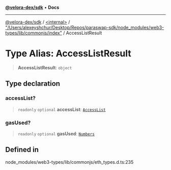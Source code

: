 [**@velora-dex/sdk**](../../../../README.md) • **Docs**

***

[@velora-dex/sdk](../../../../globals.md) / [\<internal\>](../../../README.md) / ["/Users/alexeyshchur/Desktop/Repos/paraswap-sdk/node\_modules/web3-types/lib/commonjs/index"](../README.md) / AccessListResult

# Type Alias: AccessListResult

> **AccessListResult**: `object`

## Type declaration

### accessList?

> `readonly` `optional` **accessList**: [`AccessList`](AccessList.md)

### gasUsed?

> `readonly` `optional` **gasUsed**: [`Numbers`](../../../type-aliases/Numbers.md)

## Defined in

node\_modules/web3-types/lib/commonjs/eth\_types.d.ts:235
